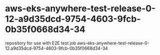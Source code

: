 # aws-eks-anywhere-test-release-0-12-a9d35dcd-9754-4603-9fcb-0b35f0668d34-34
repository for use with E2E test job aws-eks-anywhere-test-release-0-12:a9d35dcd-9754-4603-9fcb-0b35f0668d34-34

